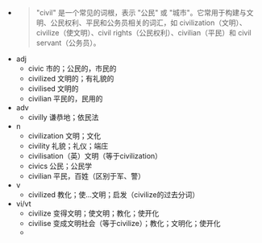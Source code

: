 - >"civil" 是一个常见的词根，表示 "公民" 或 "城市"。它常用于构建与文明、公民权利、平民和公务员相关的词汇，如 civilization（文明）、civilize（使文明）、civil rights（公民权利）、civilian（平民）和 civil servant（公务员）。
- adj
	- civic 市的；公民的，市民的
	- civilized 文明的；有礼貌的
	- civilised 文明的
	- civilian 平民的，民用的
- adv
	- civilly 谦恭地；依民法
- n
	- civilization 文明；文化
	- civility 礼貌；礼仪；端庄
	- civilisation（英）文明（等于civilization）
	- civics 公民；公民学
	- civilian 平民，百姓（区别于军、警）
- v
	- civilized 教化；使…文明；启发（civilize的过去分词）
- vi/vt
	- civilize 变得文明；使文明；教化；使开化
	- civilise 变成文明社会（等于civilize）；教化；文明化；使开化
	-